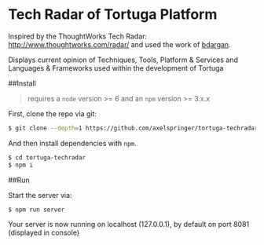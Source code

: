 # Tech Radar of Tortuga Platform

Inspired by the ThoughtWorks Tech Radar: http://www.thoughtworks.com/radar/ and used the work of [bdargan](https://github.com/bdargan/techradar).

Displays current opinion of Techniques, Tools, Platform & Services and Languages & Frameworks used within the development of Tortuga

##Install

> requires a `node` version >= 6 and an `npm` version >= 3.x.x

First, clone the repo via git:

```bash
$ git clone --depth=1 https://github.com/axelspringer/tortuga-techradar.git
```

And then install dependencies with `npm`.

```bash
$ cd tortuga-techradar
$ npm i
```

##Run

Start the server via:

```bash
$ npm run server
```

Your server is now running on localhost (127.0.0.1), by default on port 8081 (displayed in console)